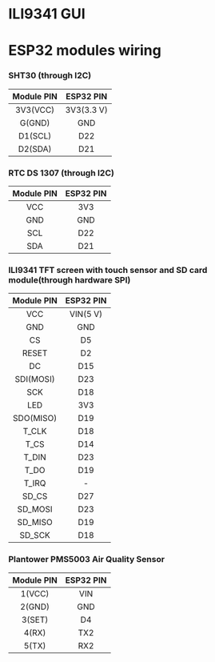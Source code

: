 # ILI9341 GUI

# ESP32 modules wiring

### SHT30 (through I2C)
|Module PIN|ESP32 PIN|
|:-:|:-:|
|3V3(VCC)|3V3(3.3 V)|
|G(GND)|GND|
|D1(SCL)|D22|
|D2(SDA)|D21|

### RTC DS 1307 (through I2C)

|Module PIN|ESP32 PIN|
|:-:|:-:|
|VCC|3V3|
|GND|GND|
|SCL|D22|
|SDA|D21|

### ILI9341 TFT screen with touch sensor and SD card module(through hardware SPI)

|Module PIN|ESP32 PIN|
|:-:|:-:|
|VCC|VIN(5 V)|
|GND|GND|
|CS|D5|
|RESET|D2|
|DC|D15|
|SDI(MOSI)|D23|
|SCK|D18|
|LED|3V3|
|SDO(MISO)|D19|
|T_CLK|D18|
|T_CS|D14|
|T_DIN|D23|
|T_DO|D19|
|T_IRQ|-|
|SD_CS|D27|
|SD_MOSI|D23|
|SD_MISO|D19|
|SD_SCK|D18|

### Plantower PMS5003 Air Quality Sensor
|Module PIN|ESP32 PIN|
|:-:|:-:|
|1(VCC)|VIN|
|2(GND)|GND|
|3(SET)|D4|
|4(RX)|TX2|
|5(TX)|RX2|
